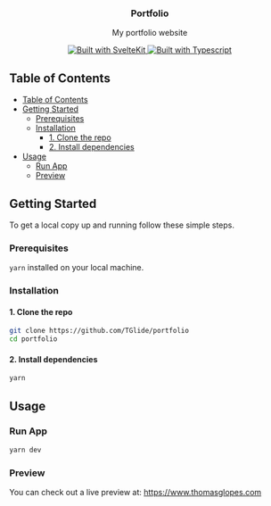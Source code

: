 <p align="center">
  <h3 align="center">Portfolio</h3>
  <p align="center">
    My portfolio website
  </p>
  
 <p align="center">
    <a href="https://kit.svelte.dev/">
      <img src="https://img.shields.io/badge/frontend-sveltekit-%23FF3E00?style=for-the-badge&logo=svelte" alt="Built with SvelteKit">
    </a>
    <a href="https://www.typescriptlang.org/">
      <img src="https://img.shields.io/badge/types-typescript-%23007ACC?style=for-the-badge&logo=typescript" alt="Built with Typescript">
    </a>
  </p>
</p>

<!-- TABLE OF CONTENTS -->

## Table of Contents

- [Table of Contents](#table-of-contents)
- [Getting Started](#getting-started)
  - [Prerequisites](#prerequisites)
  - [Installation](#installation)
    - [1. Clone the repo](#1-clone-the-repo)
    - [2. Install dependencies](#2-install-dependencies)
- [Usage](#usage)
  - [Run App](#run-app)
  - [Preview](#preview)

<!-- ABOUT THE PROJECT -->

## Getting Started

To get a local copy up and running follow these simple steps.

### Prerequisites

`yarn` installed on your local machine.

### Installation

#### 1. Clone the repo

```sh
git clone https://github.com/TGlide/portfolio
cd portfolio
```

#### 2. Install dependencies

```sh
yarn
```

## Usage

### Run App

```sh
yarn dev
```

### Preview

You can check out a live preview at: https://www.thomasglopes.com

